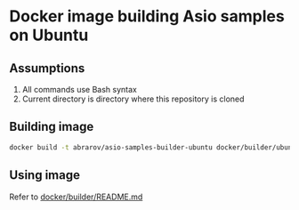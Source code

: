# Docker image building Asio samples on Ubuntu

## Assumptions

1. All commands use Bash syntax
1. Current directory is directory where this repository is cloned

## Building image

```bash
docker build -t abrarov/asio-samples-builder-ubuntu docker/builder/ubuntu
```

## Using image

Refer to [docker/builder/README.md](../README.md)
